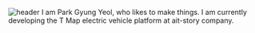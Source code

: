 ![header](https://capsule-render.vercel.app/api?type=slice)
I am Park Gyung Yeol, who likes to make things. 
I am currently developing the T Map electric vehicle platform at ait-story company.
